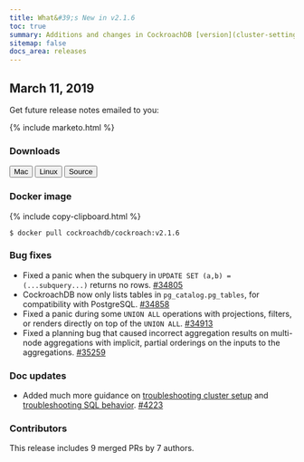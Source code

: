 ```yaml
---
title: What&#39;s New in v2.1.6
toc: true
summary: Additions and changes in CockroachDB [version](cluster-settings.html#setting-version) v2.1.6 since [version](cluster-settings.html#setting-version) v2.1.5
sitemap: false
docs_area: releases 
---
```


## March 11, 2019

Get future release notes emailed to you:

{% include marketo.html %}

### Downloads

<div id="os-tabs" class="clearfix os-tabs_button-outline-primary">
    <a href="https://binaries.cockroachdb.com/cockroach-v2.1.6.darwin-10.9-amd64.tgz"><button id="mac" data-eventcategory="mac-binary-release-notes">Mac</button></a>
    <a href="https://binaries.cockroachdb.com/cockroach-v2.1.6.linux-amd64.tgz"><button id="linux" data-eventcategory="linux-binary-release-notes">Linux</button></a>
    <a href="https://binaries.cockroachdb.com/cockroach-v2.1.6.src.tgz"><button id="source" data-eventcategory="source-release-notes">Source</button></a>
</div>

### Docker image

{% include copy-clipboard.html %}
~~~shell
$ docker pull cockroachdb/cockroach:v2.1.6
~~~

### Bug fixes

- Fixed a panic when the subquery in `UPDATE SET (a,b) = (...subquery...)` returns no rows. [#34805][#34805]
- CockroachDB now only lists tables in `pg_catalog.pg_tables`, for compatibility with PostgreSQL. [#34858][#34858]
- Fixed a panic during some `UNION ALL` operations with projections, filters, or renders directly on top of the `UNION ALL`. [#34913][#34913]
- Fixed a planning bug that caused incorrect aggregation results on multi-node aggregations with implicit, partial orderings on the inputs to the aggregations. [#35259][#35259]

### Doc updates

- Added much more guidance on [troubleshooting cluster setup](../v2.1/cluster-setup-troubleshooting.html) and [troubleshooting SQL behavior](../v2.1/query-behavior-troubleshooting.html). [#4223](https://github.com/cockroachdb/docs/pull/4223)

### Contributors

This release includes 9 merged PRs by 7 authors.

[#34805]: https://github.com/cockroachdb/cockroach/pull/34805
[#34858]: https://github.com/cockroachdb/cockroach/pull/34858
[#34913]: https://github.com/cockroachdb/cockroach/pull/34913
[#35259]: https://github.com/cockroachdb/cockroach/pull/35259

